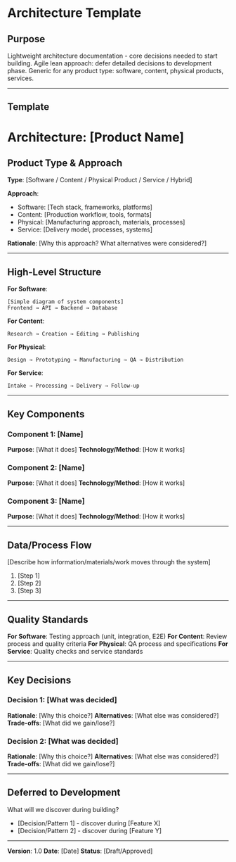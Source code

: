 # Architecture Template

## Purpose
Lightweight architecture documentation - core decisions needed to start building.
Agile lean approach: defer detailed decisions to development phase.
Generic for any product type: software, content, physical products, services.

---

## Template

# Architecture: [Product Name]

## Product Type & Approach

**Type**: [Software / Content / Physical Product / Service / Hybrid]

**Approach**:
- Software: [Tech stack, frameworks, platforms]
- Content: [Production workflow, tools, formats]
- Physical: [Manufacturing approach, materials, processes]
- Service: [Delivery model, processes, systems]

**Rationale**: [Why this approach? What alternatives were considered?]

---

## High-Level Structure

**For Software**:
```
[Simple diagram of system components]
Frontend → API → Backend → Database
```

**For Content**:
```
Research → Creation → Editing → Publishing
```

**For Physical**:
```
Design → Prototyping → Manufacturing → QA → Distribution
```

**For Service**:
```
Intake → Processing → Delivery → Follow-up
```

---

## Key Components

### Component 1: [Name]
**Purpose**: [What it does]
**Technology/Method**: [How it works]

### Component 2: [Name]
**Purpose**: [What it does]
**Technology/Method**: [How it works]

### Component 3: [Name]
**Purpose**: [What it does]
**Technology/Method**: [How it works]

---

## Data/Process Flow

[Describe how information/materials/work moves through the system]

1. [Step 1]
2. [Step 2]
3. [Step 3]

---

## Quality Standards

**For Software**: Testing approach (unit, integration, E2E)
**For Content**: Review process and quality criteria
**For Physical**: QA process and specifications
**For Service**: Quality checks and service standards

---

## Key Decisions

### Decision 1: [What was decided]
**Rationale**: [Why this choice?]
**Alternatives**: [What else was considered?]
**Trade-offs**: [What did we gain/lose?]

### Decision 2: [What was decided]
**Rationale**: [Why this choice?]
**Alternatives**: [What else was considered?]
**Trade-offs**: [What did we gain/lose?]

---

## Deferred to Development
What will we discover during building?

- [Decision/Pattern 1] - discover during [Feature X]
- [Decision/Pattern 2] - discover during [Feature Y]

---

**Version**: 1.0
**Date**: [Date]
**Status**: [Draft/Approved]
